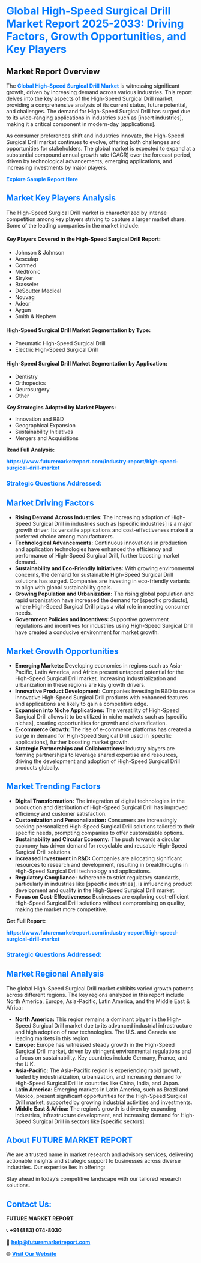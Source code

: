 <h1 style="color: #007BFF;">Global High-Speed Surgical Drill Market Report 2025-2033: Driving Factors, Growth Opportunities, and Key Players</h1>

<section id="overview">
<h2>Market Report Overview</h2>
<p>The <a href="https://www.futuremarketreport.com/industry-report/high-speed-surgical-drill-market" style="color: #007BFF; text-decoration: none;"><strong>Global High-Speed Surgical Drill Market</strong></a> is witnessing significant growth, driven by increasing demand across various industries. This report delves into the key aspects of the High-Speed Surgical Drill market, providing a comprehensive analysis of its current status, future potential, and challenges. The demand for High-Speed Surgical Drill has surged due to its wide-ranging applications in industries such as [insert industries], making it a critical component in modern-day [applications].</p>
<p>As consumer preferences shift and industries innovate, the High-Speed Surgical Drill market continues to evolve, offering both challenges and opportunities for stakeholders. The global market is expected to expand at a substantial compound annual growth rate (CAGR) over the forecast period, driven by technological advancements, emerging applications, and increasing investments by major players.</p>
</section>

<section id="overview">
<p><a href="https://www.futuremarketreport.com/request-sample/reportId=77042" style="color: #007BFF; text-decoration: none;"><strong>Explore Sample Report Here</strong></a></p>
</section>

<section id="key-players">
<h2 style="color: #007BFF;">Market Key Players Analysis</h2>
<p>The High-Speed Surgical Drill market is characterized by intense competition among key players striving to capture a larger market share. Some of the leading companies in the market include:</p>
<h4>Key Players Covered in the High-Speed Surgical Drill Report:</h4>
<ul><li>Johnson &amp; Johnson</li><li>Aesculap</li><li>Conmed</li><li>Medtronic</li><li>Stryker</li><li>Brasseler</li><li>DeSoutter Medical</li><li>Nouvag</li><li>Adeor</li><li>Aygun</li><li>Smith &amp; Nephew</li></ul>
<h4>High-Speed Surgical Drill Market Segmentation by Type:</h4>
<ul><li>Pneumatic High-Speed Surgical Drill</li><li>Electric High-Speed Surgical Drill</li></ul>

<h4>High-Speed Surgical Drill Market Segmentation by Application:</h4>
<ul><li>Dentistry</li><li>Orthopedics</li><li>Neurosurgery</li><li>Other</li></ul>
<p><strong>Key Strategies Adopted by Market Players:</strong></p>
<ul>
<li>Innovation and R&D</li>
<li>Geographical Expansion</li>
<li>Sustainability Initiatives</li>
<li>Mergers and Acquisitions</li>
</ul>
</section>

<section>
<p><strong>Read Full Analysis: </strong></p><a href="https://www.futuremarketreport.com/industry-report/high-speed-surgical-drill-market" style="color: #007BFF; text-decoration: none;"><strong>https://www.futuremarketreport.com/industry-report/high-speed-surgical-drill-market</strong></a>
<h3 style="color: #007BFF;">Strategic Questions Addressed:</h3>
</section>

<section id="driving-factors">
<h2 style="color: #007BFF;">Market Driving Factors</h2>
<ul>
<li><strong>Rising Demand Across Industries:</strong> The increasing adoption of High-Speed Surgical Drill in industries such as [specific industries] is a major growth driver. Its versatile applications and cost-effectiveness make it a preferred choice among manufacturers.</li>
<li><strong>Technological Advancements:</strong> Continuous innovations in production and application technologies have enhanced the efficiency and performance of High-Speed Surgical Drill, further boosting market demand.</li>
<li><strong>Sustainability and Eco-Friendly Initiatives:</strong> With growing environmental concerns, the demand for sustainable High-Speed Surgical Drill solutions has surged. Companies are investing in eco-friendly variants to align with global sustainability goals.</li>
<li><strong>Growing Population and Urbanization:</strong> The rising global population and rapid urbanization have increased the demand for [specific products], where High-Speed Surgical Drill plays a vital role in meeting consumer needs.</li>
<li><strong>Government Policies and Incentives:</strong> Supportive government regulations and incentives for industries using High-Speed Surgical Drill have created a conducive environment for market growth.</li>
</ul>
</section>

<section id="growth-opportunities">
<h2 style="color: #007BFF;">Market Growth Opportunities</h2>
<ul>
<li><strong>Emerging Markets:</strong> Developing economies in regions such as Asia-Pacific, Latin America, and Africa present untapped potential for the High-Speed Surgical Drill market. Increasing industrialization and urbanization in these regions are key growth drivers.</li>
<li><strong>Innovative Product Development:</strong> Companies investing in R&D to create innovative High-Speed Surgical Drill products with enhanced features and applications are likely to gain a competitive edge.</li>
<li><strong>Expansion into Niche Applications:</strong> The versatility of High-Speed Surgical Drill allows it to be utilized in niche markets such as [specific niches], creating opportunities for growth and diversification.</li>
<li><strong>E-commerce Growth:</strong> The rise of e-commerce platforms has created a surge in demand for High-Speed Surgical Drill used in [specific applications], further boosting market growth.</li>
<li><strong>Strategic Partnerships and Collaborations:</strong> Industry players are forming partnerships to leverage shared expertise and resources, driving the development and adoption of High-Speed Surgical Drill products globally.</li>
</ul>
</section>

<section id="trending-factors">
<h2 style="color: #007BFF;">Market Trending Factors</h2>
<ul>
<li><strong>Digital Transformation:</strong> The integration of digital technologies in the production and distribution of High-Speed Surgical Drill has improved efficiency and customer satisfaction.</li>
<li><strong>Customization and Personalization:</strong> Consumers are increasingly seeking personalized High-Speed Surgical Drill solutions tailored to their specific needs, prompting companies to offer customizable options.</li>
<li><strong>Sustainability and Circular Economy:</strong> The push towards a circular economy has driven demand for recyclable and reusable High-Speed Surgical Drill solutions.</li>
<li><strong>Increased Investment in R&D:</strong> Companies are allocating significant resources to research and development, resulting in breakthroughs in High-Speed Surgical Drill technology and applications.</li>
<li><strong>Regulatory Compliance:</strong> Adherence to strict regulatory standards, particularly in industries like [specific industries], is influencing product development and quality in the High-Speed Surgical Drill market.</li>
<li><strong>Focus on Cost-Effectiveness:</strong> Businesses are exploring cost-efficient High-Speed Surgical Drill solutions without compromising on quality, making the market more competitive.</li>
</ul>
</section>

<section>
<p><strong>Get Full Report: </strong></p><a href="https://www.futuremarketreport.com/industry-report/high-speed-surgical-drill-market" style="color: #007BFF; text-decoration: none;"><strong>https://www.futuremarketreport.com/industry-report/high-speed-surgical-drill-market</strong></a>
<h3 style="color: #007BFF;">Strategic Questions Addressed:</h3>
</section>


<section id="regional-analysis">
<h2 style="color: #007BFF;">Market Regional Analysis</h2>
<p>The global High-Speed Surgical Drill market exhibits varied growth patterns across different regions. The key regions analyzed in this report include North America, Europe, Asia-Pacific, Latin America, and the Middle East & Africa:</p>
<ul>
<li><strong>North America:</strong> This region remains a dominant player in the High-Speed Surgical Drill market due to its advanced industrial infrastructure and high adoption of new technologies. The U.S. and Canada are leading markets in this region.</li>
<li><strong>Europe:</strong> Europe has witnessed steady growth in the High-Speed Surgical Drill market, driven by stringent environmental regulations and a focus on sustainability. Key countries include Germany, France, and the U.K.</li>
<li><strong>Asia-Pacific:</strong> The Asia-Pacific region is experiencing rapid growth, fueled by industrialization, urbanization, and increasing demand for High-Speed Surgical Drill in countries like China, India, and Japan.</li>
<li><strong>Latin America:</strong> Emerging markets in Latin America, such as Brazil and Mexico, present significant opportunities for the High-Speed Surgical Drill market, supported by growing industrial activities and investments.</li>
<li><strong>Middle East & Africa:</strong> The region’s growth is driven by expanding industries, infrastructure development, and increasing demand for High-Speed Surgical Drill in sectors like [specific sectors].</li>
</ul>
</section>

<footer>
<h2 style="color: #007BFF;">About FUTURE MARKET REPORT</h2>
<p>We are a trusted name in market research and advisory services, delivering actionable insights and strategic support to businesses across diverse industries. Our expertise lies in offering:</p>

<p>Stay ahead in today’s competitive landscape with our tailored research solutions.</p>

<h2 style="color: #007BFF;">Contact Us:</h2>
<p><strong>FUTURE MARKET REPORT</strong></p>
<p>📞 <strong>+91 (883) 074-8030</strong></p>
<p>📧 <strong><a href="mailto:help@futuremarketreport.com" style="color: #007BFF;">help@futuremarketreport.com</a></strong></p>
<p>🌐 <strong><a href="https://www.futuremarketreport.com/" style="color: #007BFF;">Visit Our Website</a></strong></p>
</footer>
